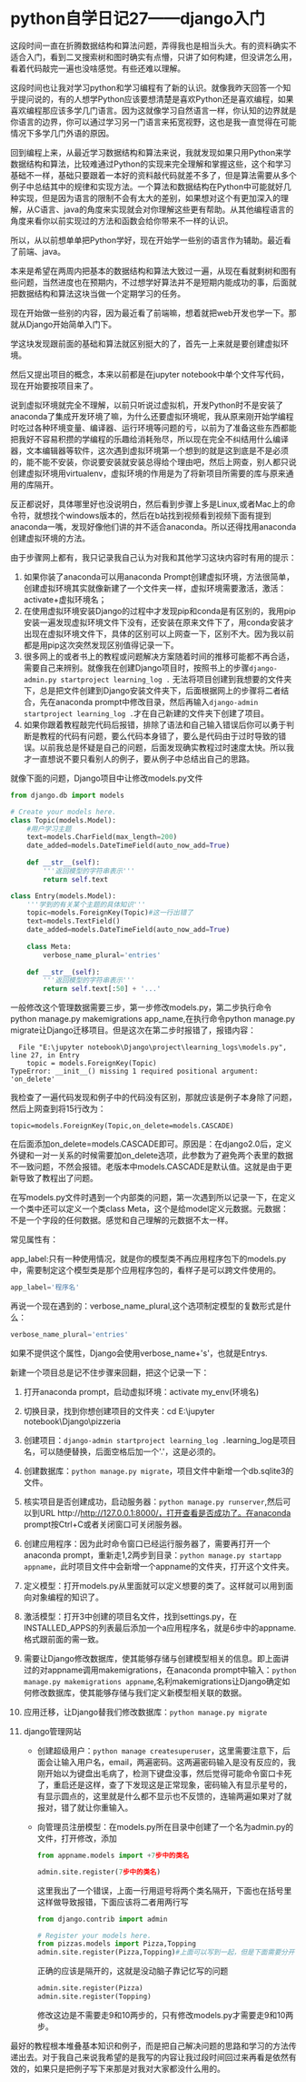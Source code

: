 # python自学日记27——django入门

这段时间一直在折腾数据结构和算法问题，弄得我也是相当头大。有的资料确实不适合入门，看到二叉搜索树和图时确实有点懵，只讲了如何构建，但没讲怎么用，看着代码敲完一遍也没啥感觉。有些还难以理解。

这段时间也让我对学习python和学习编程有了新的认识。就像我昨天回答一个知乎提问说的，有的人想学Python应该要想清楚是喜欢Python还是喜欢编程，如果喜欢编程那应该多学几门语言。因为这就像学习自然语言一样，你认知的边界就是你语言的边界，你可以通过学习另一门语言来拓宽视野，这也是我一直觉得在可能情况下多学几门外语的原因。

回到编程上来，从最近学习数据结构和算法来说，我就发现如果只用Python来学数据结构和算法，比较难通过Python的实现来完全理解和掌握这些，这个和学习基础不一样，基础只要跟着一本好的资料敲代码就差不多了，但是算法需要从多个例子中总结其中的规律和实现方法。一个算法和数据结构在Python中可能就好几种实现，但是因为语言的限制不会有太大的差别，如果想对这个有更加深入的理解，从C语言、java的角度来实现就会对你理解这些更有帮助。从其他编程语言的角度来看你以前实现过的方法和函数会给你带来不一样的认识。

所以，从以前想单单把Python学好，现在开始学一些别的语言作为辅助。最近看了前端、java。

本来是希望在两周内把基本的数据结构和算法大致过一遍，从现在看就剩树和图有些问题，当然进度也在预期内，不过想学好算法并不是短期内能成功的事，后面就把数据结构和算法这块当做一个定期学习的任务。

现在开始做一些别的内容，因为最近看了前端嘛，想着就把web开发也学一下。那就从Django开始简单入门下。

学这块发现跟前面的基础和算法就区别挺大的了，首先一上来就是要创建虚拟环境。

然后又提出项目的概念，本来以前都是在jupyter notebook中单个文件写代码，现在开始要按项目来了。

说到虚拟环境就完全不理解，以前只听说过虚拟机，开发Python时不是安装了anaconda了集成开发环境了嘛，为什么还要虚拟环境呢，我从原来刚开始学编程时吃过各种环境变量、编译器、运行环境等问题的亏，以前为了准备这些东西都能把我好不容易积攒的学编程的乐趣给消耗殆尽，所以现在完全不纠结用什么编译器，文本编辑器等软件，这次遇到虚拟环境第一个想到的就是这到底是不是必须的，能不能不安装，你说要安装就安装总得给个理由吧，然后上网查，别人都只说创建虚拟环境用virtualenv，虚拟环境的作用是为了将新项目所需要的库与原来通用的库隔开。

反正都说好，具体哪里好也没说明白，然后看到步骤上多是Linux,或者Mac上的命令符，就想找个windows版本的，然后在b站找到视频看到视频下面有提到anaconda一嘴，发现好像他们讲的并不适合anaconda。所以还得找用anaconda创建虚拟环境的方法。

由于步骤网上都有，我只记录我自己认为对我和其他学习这块内容时有用的提示：

1. 如果你装了anaconda可以用anaconda Prompt创建虚拟环境，方法很简单，创建虚拟环境其实就像新建了一个文件夹一样，虚拟环境需要激活，激活：activate+虚拟环境名；
2. 在使用虚拟环境安装Django的过程中才发现pip和conda是有区别的，我用pip安装一遍发现虚拟环境文件下没有，还安装在原来文件下了，用conda安装才出现在虚拟环境文件下，具体的区别可以上网查一下，区别不大。因为我以前都是用pip这次突然发现区别值得记录一下。
3. 很多网上的或者书上的教程或问题解决方案随着时间的推移可能都不再合适，需要自己来辨别。就像我在创建Django项目时，按照书上的步骤`django-admin.py startproject learning_log .` 无法将项目创建到我想要的文件夹下，总是把文件创建到Django安装文件夹下，后面根据网上的步骤将二者结合，先在anaconda prompt中修改目录，然后再输入`django-admin startproject learning_log .`才在自己新建的文件夹下创建了项目。
4. 如果你跟着教程敲完代码后报错，排除了语法和自己输入错误后你可以勇于判断是教程的代码有问题，要么代码本身错了，要么是代码由于过时导致的错误。以前我总是怀疑是自己的问题，后面发现确实教程过时速度太快。所以我才一直想说不要只看别人的例子，要从例子中总结出自己的思路。

就像下面的问题，Django项目中让修改models.py文件

```Python
from django.db import models

# Create your models here.
class Topic(models.Model):
    #用户学习主题
    text=models.CharField(max_length=200)
    date_added=models.DateTimeField(auto_now_add=True)
    
    def __str__(self):
        '''返回模型的字符串表示'''
        return self.text

class Entry(models.Model):
    '''学到的有关某个主题的具体知识'''
    topic=models.ForeignKey(Topic)#这一行出错了
    text=models.TextField()
    date_added=models.DateTimeField(auto_now_add=True)
    
    class Meta:
        verbose_name_plural='entries'
        
    def __str__(self):
        '''返回模型的字符串表示'''
        return self.text[:50] + '...'

```

一般修改这个管理数据需要三步，第一步修改models.py，第二步执行命令python manage.py makemigrations app_name,在执行命令python manage.py migrate让Django迁移项目。但是这次在第二步时报错了，报错内容：

```
  File "E:\jupyter notebook\Django\project\learning_logs\models.py", line 27, in Entry
    topic = models.ForeignKey(Topic)
TypeError: __init__() missing 1 required positional argument: 'on_delete'
```

我检查了一遍代码发现和例子中的代码没有区别，那就应该是例子本身除了问题，然后上网查到将15行改为：

```
topic=models.ForeignKey(Topic,on_delete=models.CASCADE)
```

在后面添加on_delete=models.CASCADE即可。原因是：在django2.0后，定义外键和一对一关系的时候需要加on_delete选项，此参数为了避免两个表里的数据不一致问题，不然会报错。老版本中models.CASCADE是默认值。这就是由于更新导致了教程出了问题。



在写models.py文件时遇到一个内部类的问题，第一次遇到所以记录一下，在定义一个类中还可以定义一个类class Meta，这个是给model定义元数据。元数据：不是一个字段的任何数据。感觉和自己理解的元数据不太一样。

常见属性有：

app_label:只有一种使用情况，就是你的模型类不再应用程序包下的models.py中，需要制定这个模型类是那个应用程序包的，看样子是可以跨文件使用的。

```Python
app_label='程序名'
```

再说一个现在遇到的：verbose_name_plural,这个选项制定模型的复数形式是什么：

```Python
verbose_name_plural='entries'
```

如果不提供这个属性，Django会使用verbose_name+'s'，也就是Entrys.



新建一个项目总是记不住步骤来回翻，把这个记录一下：

1. 打开anaconda prompt，启动虚拟环境：activate my_env(环境名)

2. 切换目录，找到你想创建项目的文件夹：cd E:\jupyter notebook\Django\pizzeria

3. 创建项目：`django-admin startproject learning_log .`learning_log是项目名，可以随便替换，后面空格后加一个'.'，这是必须的。

4. 创建数据库：`python manage.py migrate`，项目文件中新增一个db.sqlite3的文件。

5. 核实项目是否创建成功，启动服务器：`python manage.py runserver`,然后可以到URL http://http://127.0.0.1:8000/，打开查看是否成功了。在anaconda prompt按Ctrl+C或者关闭窗口可关闭服务器。

6. 创建应用程序：因为此时命令窗口已经运行服务器了，需要再打开一个anaconda prompt，重新走1,2两步到目录：`python manage.py startapp appname`，此时项目文件中会新增一个appname的文件夹，打开这个文件夹。

7. 定义模型：打开models.py从里面就可以定义想要的类了。这样就可以用到面向对象编程的知识了。

8. 激活模型：打开3中创建的项目名文件，找到settings.py，在INSTALLED_APPS的列表最后添加一个a应用程序名，就是6步中的appname.格式跟前面的需一致。

9. 需要让Django修改数据库，使其能够存储与创建模型相关的信息。即上面讲过的对appname调用makemigrations，在anaconda prompt中输入：`python manage.py makemigrations appname`,名利makemigrations让Django确定如何修改数据库，使其能够存储与我们定义新模型相关联的数据。

10. 应用迁移，让Django替我们修改数据库：`python manage.py migrate`

11. django管理网站

    - 创建超级用户：`python manage createsuperuser`，这里需要注意下，后面会让输入用户名，email，两遍密码。这两遍密码输入是没有反应的，我刚开始以为键盘出毛病了，检测下键盘没事，然后觉得可能命令窗口卡死了，重启还是这样，查了下发现这是正常现象，密码输入有显示星号的，有显示圆点的，这里就是什么都不显示也不反馈的，连输两遍如果对了就报对，错了就让你重输入。

    - 向管理员注册模型：在models.py所在目录中创建了一个名为admin.py的文件，打开修改，添加

      ```Python
      from appname.models import +7步中的类名
      
      admin.site.register(7步中的类名)
      ```

      这里我出了一个错误，上面一行用逗号将两个类名隔开，下面也在括号里这样做导致报错，下面应该将二者用两行写

      ```Python
      from django.contrib import admin
      
      # Register your models here.
      from pizzas.models import Pizza,Topping
      admin.site.register(Pizza,Topping)#上面可以写到一起，但是下面需要分开
      ```

      正确的应该是隔开的，这就是没动脑子靠记忆写的问题

      ```Python
      admin.site.register(Pizza)
      admin.site.register(Topping)
      ```

      修改这边是不需要走9和10两步的，只有修改models.py才需要走9和10两步。
    
    

最好的教程根本堆叠基本知识和例子，而是把自己解决问题的思路和学习的方法传递出去。对于我自己来说我希望的是我写的内容让我过段时间回过来再看是依然有效的，如果只是把例子写下来那是对我对大家都没什么用的。